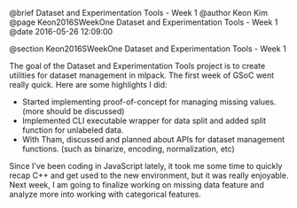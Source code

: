 @brief Dataset and Experimentation Tools - Week 1
@author Keon Kim
@page Keon2016SWeekOne Dataset and Experimentation Tools - Week 1
@date 2016-05-26 12:09:00

@section Keon2016SWeekOne Dataset and Experimentation Tools - Week 1

The goal of the Dataset and Experimentation Tools project is to create utilities for dataset management in mlpack.
The first week of GSoC went really quick. Here are some highlights I did:

- Started implementing proof-of-concept for managing missing values. (more should be discussed)
- Implemented CLI executable wrapper for data split and added split function for unlabeled data.
- With Tham, discussed and planned about APIs for dataset management functions. (such as binarize, encoding, normalization, etc)

Since I've been coding in JavaScript lately, it took me some time to quickly recap C++ and get used to the new environment, but it was really enjoyable.
Next week, I am going to finalize working on missing data feature and analyze more into working with categorical features.